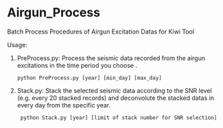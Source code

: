 # Airgun_Process
Batch Process Procedures of Airgun Excitation Datas for Kiwi Tool 

Usage:
  1. PreProcess.py: Process the seismic data recorded from the airgun excitations in the time period you choose .  
  
         python PreProcess.py [year] [min_day] [max_day]  
  2. Stack.py: Stack the selected seismic data according to the SNR level (e.g. every 20 stacked records) and deconvolute the stacked datas in every day from the specific year.  
     
          python Stack.py [year] [limit of stack number for SNR selection]  
